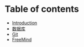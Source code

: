 # Table of contents

* [Introduction](README.md)
* [数据库](sql.md)
* [Git](git.md)
* [FreeMind](you-guan-zi-you-yi-zhi-de-si-kao.md)

